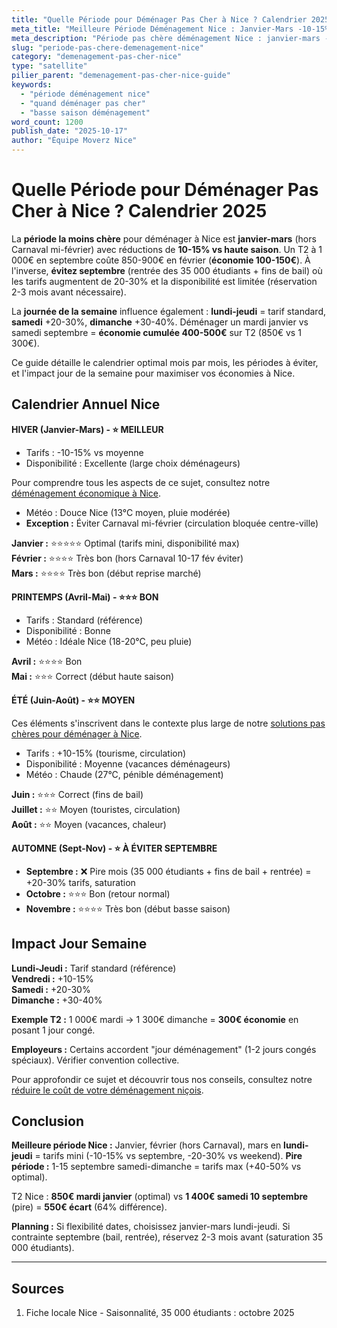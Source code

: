 ```yaml
---
title: "Quelle Période pour Déménager Pas Cher à Nice ? Calendrier 2025"
meta_title: "Meilleure Période Déménagement Nice : Janvier-Mars -10-15%"
meta_description: "Période pas chère déménagement Nice : janvier-mars -10-15% (hors Carnaval). Éviter septembre +20-30% (35K étudiants). Semaine vs weekend -20-30%. Guide."
slug: "periode-pas-chere-demenagement-nice"
category: "demenagement-pas-cher-nice"
type: "satellite"
pilier_parent: "demenagement-pas-cher-nice-guide"
keywords:
  - "période déménagement nice"
  - "quand déménager pas cher"
  - "basse saison déménagement"
word_count: 1200
publish_date: "2025-10-17"
author: "Équipe Moverz Nice"
---
```


# Quelle Période pour Déménager Pas Cher à Nice ? Calendrier 2025

La **période la moins chère** pour déménager à Nice est **janvier-mars** (hors Carnaval mi-février) avec réductions de **10-15% vs haute saison**. Un T2 à 1 000€ en septembre coûte 850-900€ en février (**économie 100-150€**). À l'inverse, **évitez septembre** (rentrée des 35 000 étudiants + fins de bail) où les tarifs augmentent de 20-30% et la disponibilité est limitée (réservation 2-3 mois avant nécessaire).

La **journée de la semaine** influence également : **lundi-jeudi** = tarif standard, **samedi** +20-30%, **dimanche** +30-40%. Déménager un mardi janvier vs samedi septembre = **économie cumulée 400-500€** sur T2 (850€ vs 1 300€).

Ce guide détaille le calendrier optimal mois par mois, les périodes à éviter, et l'impact jour de la semaine pour maximiser vos économies à Nice.

## Calendrier Annuel Nice

**HIVER (Janvier-Mars) - ⭐ MEILLEUR**
- Tarifs : -10-15% vs moyenne
- Disponibilité : Excellente (large choix déménageurs)

Pour comprendre tous les aspects de ce sujet, consultez notre [déménagement économique à Nice](/blog/demenagement-pas-cher-nice/demenagement-pas-cher-nice-guide).

- Météo : Douce Nice (13°C moyen, pluie modérée)
- **Exception :** Éviter Carnaval mi-février (circulation bloquée centre-ville)

**Janvier :** ⭐⭐⭐⭐⭐ Optimal (tarifs mini, disponibilité max)  
**Février :** ⭐⭐⭐⭐ Très bon (hors Carnaval 10-17 fév éviter)  
**Mars :** ⭐⭐⭐⭐ Très bon (début reprise marché)

**PRINTEMPS (Avril-Mai) - ⭐⭐⭐ BON**
- Tarifs : Standard (référence)
- Disponibilité : Bonne
- Météo : Idéale Nice (18-20°C, peu pluie)

**Avril :** ⭐⭐⭐⭐ Bon  
**Mai :** ⭐⭐⭐ Correct (début haute saison)

**ÉTÉ (Juin-Août) - ⭐⭐ MOYEN**

Ces éléments s'inscrivent dans le contexte plus large de notre [solutions pas chères pour déménager à Nice](/blog/demenagement-pas-cher-nice/demenagement-pas-cher-nice-guide).

- Tarifs : +10-15% (tourisme, circulation)
- Disponibilité : Moyenne (vacances déménageurs)
- Météo : Chaude (27°C, pénible déménagement)

**Juin :** ⭐⭐⭐ Correct (fins de bail)  
**Juillet :** ⭐⭐ Moyen (touristes, circulation)  
**Août :** ⭐⭐ Moyen (vacances, chaleur)

**AUTOMNE (Sept-Nov) - ⭐ À ÉVITER SEPTEMBRE**
- **Septembre :** ❌ Pire mois (35 000 étudiants + fins de bail + rentrée) = +20-30% tarifs, saturation
- **Octobre :** ⭐⭐⭐ Bon (retour normal)
- **Novembre :** ⭐⭐⭐⭐ Très bon (début basse saison)

## Impact Jour Semaine

**Lundi-Jeudi :** Tarif standard (référence)  
**Vendredi :** +10-15%  
**Samedi :** +20-30%  
**Dimanche :** +30-40%

**Exemple T2 :** 1 000€ mardi → 1 300€ dimanche = **300€ économie** en posant 1 jour congé.

**Employeurs :** Certains accordent "jour déménagement" (1-2 jours congés spéciaux). Vérifier convention collective.


Pour approfondir ce sujet et découvrir tous nos conseils, consultez notre [réduire le coût de votre déménagement niçois](/blog/demenagement-pas-cher-nice/demenagement-pas-cher-nice-guide).

## Conclusion

**Meilleure période Nice :** Janvier, février (hors Carnaval), mars en **lundi-jeudi** = tarifs mini (-10-15% vs septembre, -20-30% vs weekend). **Pire période :** 1-15 septembre samedi-dimanche = tarifs max (+40-50% vs optimal).

T2 Nice : **850€ mardi janvier** (optimal) vs **1 400€ samedi 10 septembre** (pire) = **550€ écart** (64% différence).

**Planning :** Si flexibilité dates, choisissez janvier-mars lundi-jeudi. Si contrainte septembre (bail, rentrée), réservez 2-3 mois avant (saturation 35 000 étudiants).

---

## Sources

1. Fiche locale Nice - Saisonnalité, 35 000 étudiants : octobre 2025


